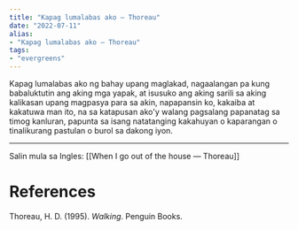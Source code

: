 ```yaml
---
title: "Kapag lumalabas ako — Thoreau"
date: "2022-07-11"
alias:
- "Kapag lumalabas ako — Thoreau"
tags:
- "evergreens"
---
```


Kapag lumalabas ako ng bahay upang maglakad, nagaalangan pa kung babaluktutin ang aking mga yapak, at isusuko ang aking sarili sa aking kalikasan upang magpasya para sa akin, napapansin ko, kakaiba at kakatuwa man ito, na sa katapusan ako'y walang pagsalang papanatag sa timog kanluran, papunta sa isang natatanging kakahuyan o kaparangan o tinalikurang pastulan o burol sa dakong iyon.

***
Salin mula sa Ingles: [[When I go out of the house — Thoreau]]

# References

Thoreau, H. D. (1995). _Walking_. Penguin Books.